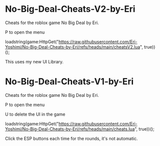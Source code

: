 # No-Big-Deal-Cheats-V2-by-Eri
Cheats for the roblox game No Big Deal by Eri.


P to open the menu

loadstring(game:HttpGet("https://raw.githubusercontent.com/Eri-Yoshimi/No-Big-Deal-Cheats-by-Eri/refs/heads/main/cheatsV2.lua", true))();


This uses my new UI Library.


# No-Big-Deal-Cheats-V1-by-Eri
Cheats for the roblox game No Big Deal by Eri.


P to open the menu

U to delete the UI in the game

loadstring(game:HttpGet("https://raw.githubusercontent.com/Eri-Yoshimi/No-Big-Deal-Cheats-by-Eri/refs/heads/main/cheats.lua", true))();


Click the ESP buttons each time for the rounds, it's not automatic.

